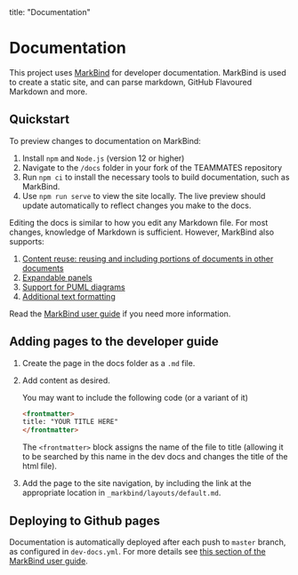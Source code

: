 <frontmatter>
  title: "Documentation"
</frontmatter>

# Documentation

This project uses [MarkBind](https://markbind.org/) for developer documentation. MarkBind is used to create a static site, and can parse markdown, GitHub Flavoured Markdown and more.
## Quickstart

To preview changes to documentation on MarkBind:

1. Install `npm` and `Node.js` (version 12 or higher)
1. Navigate to the `/docs` folder in your fork of the TEAMMATES repository
1. Run `npm ci` to install the necessary tools to build documentation, such as MarkBind.
1. Use `npm run serve` to view the site locally. The live preview should update automatically to reflect changes you make to the docs.

Editing the docs is similar to how you edit any Markdown file. For most changes, knowledge of Markdown is sufficient. However, MarkBind also supports:

1. [Content reuse: reusing and including portions of documents in other documents](https://markbind.org/userGuide/reusingContents.html)
1. [Expandable panels](https://markbind.org/userGuide/components/presentation.html#panels)
1. [Support for PUML diagrams](https://markbind.org/userGuide/components/imagesAndDiagrams.html#diagrams)
1. [Additional text formatting](https://markbind.org/userGuide/markBindSyntaxOverview.html)

Read the [MarkBind user guide](https://markbind.org/userGuide) if you need more information.

## Adding pages to the developer guide

1. Create the page in the docs folder as a `.md` file.
1. Add content as desired.
    <box type="tip" light>

    You may want to include the following code (or a variant of it)

    ```markdown
    <frontmatter>
    title: "YOUR TITLE HERE"
    </frontmatter>
    ```

    The `<frontmatter>` block assigns the name of the file to title (allowing it to be searched by this name in the dev docs and changes the title of the html file).

    </box>
1. Add the page to the site navigation, by including the link at the appropriate location in <code>_markbind/layouts/default.md</code>.

## Deploying to Github pages

Documentation is automatically deployed after each push to `master` branch, as configured in `dev-docs.yml`. For more details see [this section of the MarkBind user guide](https://markbind.org/userGuide/deployingTheSite.html).
